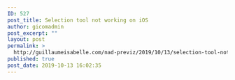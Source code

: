 ```yaml
---
ID: 527
post_title: Selection tool not working on iOS
author: gicomadmin
post_excerpt: ""
layout: post
permalink: >
  http://guillaumeisabelle.com/nad-previz/2019/10/13/selection-tool-not-working-on-ios/
published: true
post_date: 2019-10-13 16:02:35
---
```

<!-- wp:image {"id":528} --><figure class="wp-block-image">

<img src="http://guillaumeisabelle.com/nad-previz/wp-content/uploads/sites/19/2019/10/image-12-1024x755.png" alt="" class="wp-image-528" /></figure> <!-- /wp:image -->